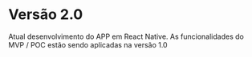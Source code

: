 # Versão 2.0

Atual desenvolvimento do APP em React Native.
As funcionalidades do MVP / POC estão sendo aplicadas na versão 1.0
